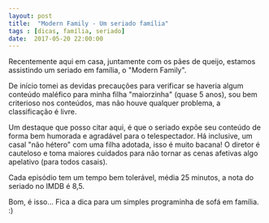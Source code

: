 ```yaml
---
layout: post
title:  "Modern Family - Um seriado família"
tags : [dicas, família, seriado]
date:  2017-05-20 22:00:00
---
```



Recentemente aqui em casa, juntamente com os pães de queijo, estamos assistindo um seriado em família, o "Modern Family".

De início tomei as devidas precauções para verificar se haveria algum conteúdo maléfico para minha filha "maiorzinha" (quase 5 anos), sou bem criterioso nos conteúdos, mas não houve qualquer problema, a classificação é livre.

Um destaque que posso citar aqui, é que o seriado expõe seu conteúdo de forma bem humorada e agradável para o telespectador. Há inclusive, um casal "não hétero" com uma filha adotada, isso é muito bacana! O diretor é cauteloso e toma maiores cuidados para não tornar as cenas afetivas algo apelativo (para todos casais).

Cada episódio tem um tempo bem tolerável, média 25 minutos, a nota do seriado no IMDB é 8,5.

Bom, é isso... Fica a dica para um simples programinha de sofá em família. :)